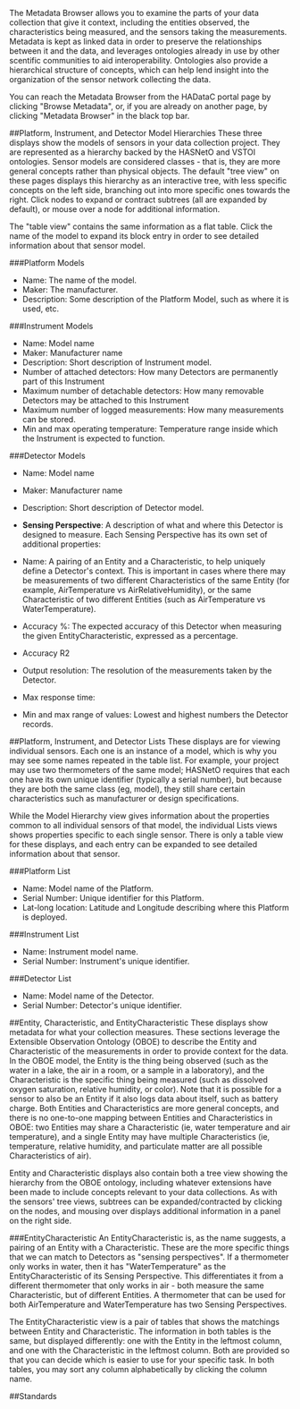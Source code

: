 The Metadata Browser allows you to examine the parts of your data collection that give it context, including the entities observed, the characteristics being measured, and the sensors taking the measurements. Metadata is kept as linked data in order to preserve the relationships between it and the data, and leverages ontologies already in use by other scentific communities to aid interoperability. Ontologies also provide a hierarchical structure of concepts, which can help lend insight into the organization of the sensor network collecting the data.

You can reach the Metadata Browser from the HADataC portal page by clicking "Browse Metadata", or, if you are already on another page, by clicking "Metadata Browser" in the black top bar.

##Platform, Instrument, and Detector Model Hierarchies
These three displays show the models of sensors in your data collection project. They are represented as a hierarchy backed by the HASNetO and VSTOI ontologies. Sensor models are considered classes - that is, they are more general concepts rather than physical objects. The default "tree view" on these pages displays this hierarchy as an interactive tree, with less specific concepts on the left side, branching out into more specific ones towards the right. Click nodes to expand or contract subtrees (all are expanded by default), or mouse over a node for additional information.

The "table view" contains the same information as a flat table. Click the name of the model to expand its block entry in order to see detailed information about that sensor model.

###Platform Models
- Name: The name of the model.
- Maker: The manufacturer.
- Description: Some description of the Platform Model, such as where it is used, etc.

###Instrument Models
- Name: Model name
- Maker: Manufacturer name
- Description: Short description of Instrument model.
- Number of attached detectors: How many Detectors are permanently part of this Instrument
- Maximum number of detachable detectors: How many removable Detectors may be attached to this Instrument
- Maximum number of logged measurements: How many measurements can be stored.
- Min and max operating temperature: Temperature range inside which the Instrument is expected to function.

###Detector Models
- Name: Model name
- Maker: Manufacturer name
- Description: Short description of Detector model.
- **Sensing Perspective**: A description of what and where this Detector is designed to measure. Each Sensing Perspective has its own set of additional properties:

- Name: A pairing of an Entity and a Characteristic, to help uniquely define a Detector's context. This is important in cases where there may be measurements of two different Characteristics of the same Entity (for example, AirTemperature vs AirRelativeHumidity), or the same Characteristic of two different Entities (such as AirTemperature vs WaterTemperature).
- Accuracy %: The expected accuracy of this Detector when measuring the given EntityCharacteristic, expressed as a percentage.
- Accuracy R2
- Output resolution: The resolution of the measurements taken by the Detector.
- Max response time: 
- Min and max range of values: Lowest and highest numbers the Detector records.

##Platform, Instrument, and Detector Lists
These displays are for viewing individual sensors. Each one is an instance of a model, which is why you may see some names repeated in the table list. For example, your project may use two thermometers of the same model; HASNetO requires that each one have its own unique identifier (typically a serial number), but because they are both the same class (eg, model), they still share certain characteristics such as manufacturer or design specifications.

While the Model Hierarchy view gives information about the properties common to all individual sensors of that model, the individual Lists views shows properties specific to each single sensor. There is only a table view for these displays, and each entry can be expanded to see detailed information about that sensor.

###Platform List
- Name: Model name of the Platform.
- Serial Number: Unique identifier for this Platform.
- Lat-long location: Latitude and Longitude describing where this Platform is deployed.

###Instrument List
- Name: Instrument model name.
- Serial Number: Instrument's unique identifier.

###Detector List
- Name: Model name of the Detector.
- Serial Number: Detector's unique identifier.

##Entity, Characteristic, and EntityCharacteristic
These displays show metadata for what your collection measures. These sections leverage the Extensible Observation Ontology (OBOE) to describe the Entity and Characteristic of the measurements in order to provide context for the data. In the OBOE model, the Entity is the thing being observed (such as the water in a lake, the air in a room, or a sample in a laboratory), and the Characteristic is the specific thing being measured (such as dissolved oxygen saturation, relative humidity, or color). Note that it is possible for a sensor to also be an Entity if it also logs data about itself, such as battery charge. Both Entities and Characteristics are more general concepts, and there is no one-to-one mapping between Entities and Characteristics in OBOE: two Entities may share a Characteristic (ie, water temperature and air temperature), and a single Entity may have multiple Characteristics (ie, temperature, relative humidity, and particulate matter are all possible Characteristics of air). 

Entity and Characteristic displays also contain both a tree view showing the hierarchy from the OBOE ontology, including whatever extensions have been made to include concepts relevant to your data collections. As with the sensors' tree views, subtrees can be expanded/contracted by clicking on the nodes, and mousing over displays additional information in a panel on the right side.

###EntityCharacteristic
An EntityCharacteristic is, as the name suggests, a pairing of an Entity with a Characteristic. These are the more specific things that we can match to Detectors as "sensing perspectives". If a thermometer only works in water, then it has "WaterTemperature" as the EntityCharacteristic of its Sensing Perspective. This differentiates it from a different thermometer that only works in air - both measure the same Characteristic, but of different Entities. A thermometer that can be used for both AirTemperature and WaterTemperature has two Sensing Perspectives.

The EntityCharacteristic view is a pair of tables that shows the matchings between Entity and Characteristic. The information in both tables is the same, but displayed differently: one with the Entity in the leftmost column, and one with the Characteristic in the leftmost column. Both are provided so that you can decide which is easier to use for your specific task. In both tables, you may sort any column alphabetically by clicking the column name.

##Standards
